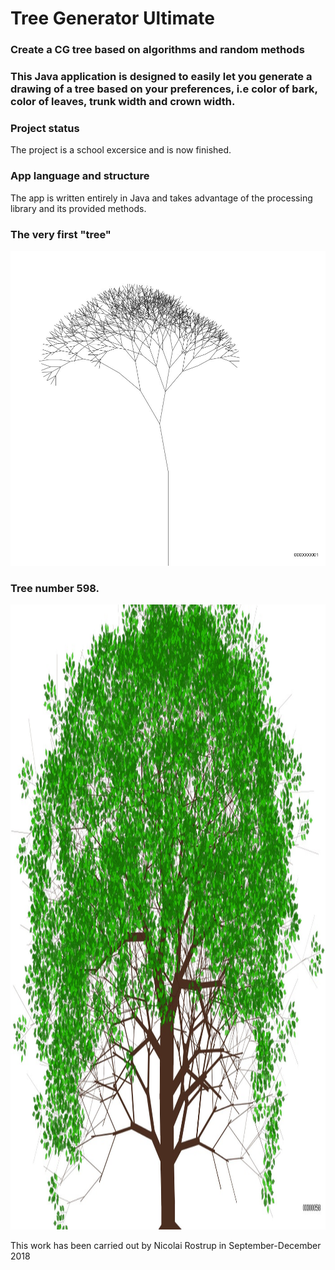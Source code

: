 # Tree Generator Ultimate
### Create a CG tree based on algorithms and random methods

### This Java application is designed to easily let you generate a drawing of a tree based on your preferences, i.e color of bark, color of leaves, trunk width and crown width.

### Project status
The project is a school excersice and is now finished.

### App language and structure
The app is written entirely in Java and takes advantage of the processing library and its provided methods.

### The very first "tree"

<img src=/testImage1.jpg width="800">

### Tree number 598.

<img src=/testImage20.jpg height="1000">



This work has been carried out by Nicolai Rostrup in September-December 2018
